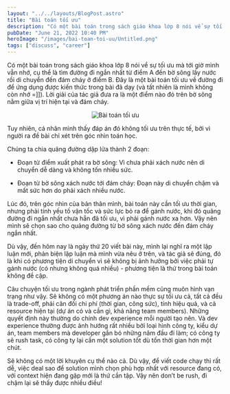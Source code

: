 ```yaml
---
layout: "../../layouts/BlogPost.astro"
title: "Bài toán tối ưu"
description: "Có một bài toán trong sách giáo khoa lớp 8 nói vể sự tối ưu mà tới giờ mình vẫn nhớ…"
pubDate: "June 21, 2022 10:40 PM"
heroImage: "/images/bai-toan-toi-uu/Untitled.png"
tags: ["discuss", "career"]
---
```


Có một bài toán trong sách giáo khoa lớp 8 nói vể sự tối ưu mà tới giờ mình vẫn nhớ, cụ thể là tìm đường đi ngắn nhất từ điểm A đến bờ sông lấy nước rồi di chuyển đến đám cháy ở điểm B. Đây là một bài toán tối ưu về đường đi để ứng dụng được kiến thức trong bài đã dạy (và tất nhiên là mình không còn nhớ =]]). Lời giải của tác giả đưa ra là một điểm nào đó trên bờ sông nằm giữa vị trí hiện tại và đám cháy.

<div class="my-5" align="center">
    <img src="/images/bai-toan-toi-uu/Untitled.png" alt="Bài toán tối ưu" />
</div>

Tuy nhiên, cá nhân mình thấy đáp án đó không tối ưu trên thực tế, bởi vì người ra đề bài chỉ xét trên góc nhìn toán học.

Chúng ta chia quãng đường dập lửa thành 2 đoạn:

- Đoạn từ điểm xuất phát ra bờ sông: Vì chưa phải xách nước nên di chuyển dễ dàng và không tốn nhiều sức.

- Đoạn từ bờ sông xách nước tới đám cháy: Đoạn này di chuyển chậm và mất sức hơn do phải xách nhiều nước.

Lúc đó, trên góc nhìn của bản thân mình, bài toán này cần tối ưu thời gian, nhưng phải tính yếu tố vận tốc và sức lực bỏ ra để gánh nước, khi đó quãng đường đi ngắn nhất chưa hẳn đã tối ưu, vì phải gánh nước xa hơn. Vậy nên mình sẽ chọn sao cho quảng đường từ bờ sông xách nước đến đám cháy ngắn nhất.

Dù vậy, đến hôm nay là ngày thứ 20 viết bài này, mình lại nghĩ ra một lập luận mới, phản biện lập luận mà mình vừa nêu ở trên, và tác giả sẽ đúng, đó là khi có phương tiện di chuyển vì sẽ không bị ảnh hưởng bởi việc phải tự gánh nước (có nhưng không quá nhiều) - phương tiện là thứ trong bài toán không đề cập.

Câu chuyện tối ưu trong ngành phát triển phần mềm cũng muôn hình vạn trạng như vậy. Sẽ không có một phương án nào thực sự tối ưu cả, tất cả đều là trade-off, phải cân đối chi phí (thời gian, công sức), tính hiệu quả, và cả resource hiện tại (dự án có và cần gì, khả năng team members). Những quyết định này thường do chính dev experience mỗi người tạo nên. Và dev experience thường được ảnh hướng rất nhiều bởi loại hình công ty, kiểu dự án, team members mà developer gắn bó những năm đầu đi làm; có công ty sẽ rush task, có công ty lại cần một solution tốt dù tốn thời gian hơn một chút.

Sẽ không có một lời khuyên cụ thể nào cả. Dù vậy, để viết code chạy thì rất dễ, việc deal sao để solution mình chọn phù hợp nhất với resource đang có, với context hiện đang gặp mới là thứ cần tập. Vậy nên don’t be rush, đi chậm lại sẽ thấy được nhiều điều!
